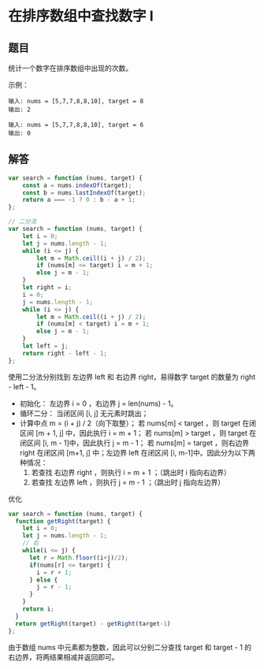 # 在排序数组中查找数字 I

## 题目

统计一个数字在排序数组中出现的次数。

示例：
```
输入: nums = [5,7,7,8,8,10], target = 8
输出: 2

输入: nums = [5,7,7,8,8,10], target = 6
输出: 0
```
## 解答
```js
var search = function (nums, target) {
	const a = nums.indexOf(target);
	const b = nums.lastIndexOf(target);
	return a === -1 ? 0 : b - a + 1;
};
```

```js
// 二分法
var search = function (nums, target) {
	let i = 0;
	let j = nums.length - 1;
	while (i <= j) {
		let m = Math.ceil((i + j) / 2);
		if (nums[m] <= target) i = m + 1;
		else j = m - 1;
	}
	let right = i;
	i = 0;
	j = nums.length - 1;
	while (i <= j) {
		let m = Math.ceil((i + j) / 2);
		if (nums[m] < target) i = m + 1;
		else j = m - 1;
	}
	let left = j;
	return right - left - 1;
};
```
使用二分法分别找到 左边界 left 和 右边界 right，易得数字 target 的数量为 right - left - 1。


* 初始化： 左边界 i = 0 ，右边界 j = len(nums) - 1。
* 循环二分： 当闭区间 [i, j] 无元素时跳出；
* 计算中点 m = (i + j) / 2（向下取整）；
若 nums[m] < target ，则 target 在闭区间 [m + 1, j] 中，因此执行 i = m + 1；
若 nums[m] > target ，则 target 在闭区间 [i, m - 1]中，因此执行 j = m - 1；
若 nums[m] = target ，则右边界 right 在闭区间 [m+1, j] 中；左边界 left 在闭区间 [i, m-1]中。因此分为以下两种情况：
   1. 若查找 右边界 right ，则执行 i = m + 1 ；（跳出时 i 指向右边界）
   2. 若查找 左边界 left ，则执行 j = m - 1 ；（跳出时 j 指向左边界）




优化
```js
var search = function (nums, target) {
  function getRight(target) {
    let i = 0;
    let j = nums.length - 1;
    // 右
    while(i <= j) {
      let r = Math.floor((i+j)/2);
      if(nums[r] <= target) {
        i = r + 1;
      } else {
        j = r - 1;
      }
    }
    return i;
  }
  return getRight(target) - getRight(target-1)
};
```

由于数组 nums 中元素都为整数，因此可以分别二分查找 target 和 target - 1 的右边界，将两结果相减并返回即可。